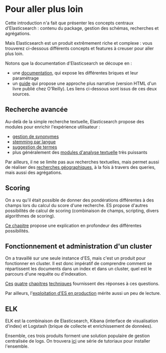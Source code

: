 # Pour aller plus loin

Cette introduction n'a fait que présenter les concepts centraux d'Elasticsearch : contenu du package, gestion des schémas, recherches et agrégations.

Mais Elasticsearch est un produit extrêmement riche et complexe : vous trouverez ci-dessous différents concepts et features à creuser pour aller plus loin.

Notons que la documentation d'Elasticsearch se découpe en :
- une [documentation](https://www.elastic.co/guide/en/elasticsearch/reference/current/index.html), qui expose les différentes briques et leur paramétrage
- un [guide](https://www.elastic.co/guide/en/elasticsearch/guide/master/index.html) qui propose une approche plus narrative (version HTML d'un livre publié chez O'Reilly).
Les liens ci-dessous sont issus de ces deux sources.

## Recherche avancée

Au-delà de la simple recherche textuelle, Elasticsearch propose des modules pour enrichir l'expérience utilisateur :
- [gestion de synonymes](https://www.elastic.co/guide/en/elasticsearch/guide/master/synonyms.html)
- [stemming par langue](https://www.elastic.co/guide/en/elasticsearch/guide/master/stemming.html)
- [suggestion de termes](https://www.elastic.co/guide/en/elasticsearch/reference/current/search-suggesters.html)
- plus généralement des [modules d'analyse textuelle](https://www.elastic.co/guide/en/elasticsearch/reference/current/analysis.html) très puissants

Par ailleurs, il ne se limite pas aux recherches textuelles, mais permet aussi de réaliser des [recherches géographiques](https://www.elastic.co/guide/en/elasticsearch/guide/master/geoloc.html), à la fois à travers des queries, mais aussi des agrégations.

## Scoring

On a vu qu'il était possible de donner des pondérations différentes à des champs lors du calcul du score d'une recherche. ES propose d'autres possibilités de calcul de scoring (combinaison de champs, scripting, divers algorithmes de scoring).

[Ce chapitre](https://www.elastic.co/guide/en/elasticsearch/guide/master/controlling-relevance.html) propose une explication en profondeur des différentes possibilités.

## Fonctionnement et administration d'un cluster

On a travaillé sur une seule instance d'ES, mais c'est un produit pour fonctionner en cluster.
Il est donc impératif de comprendre comment se répartissent les documents dans un index et dans un  cluster, quel est le parcours d'une requête ou d'indexation.

[Ces](https://www.elastic.co/guide/en/elasticsearch/guide/master/distributed-cluster.html) [quatre](https://www.elastic.co/guide/en/elasticsearch/guide/master/distributed-docs.html) [chapitres](https://www.elastic.co/guide/en/elasticsearch/guide/master/distributed-search.html) [techniques](https://www.elastic.co/guide/en/elasticsearch/guide/master/inside-a-shard.html) fournissent des réponses à ces questions.

Par ailleurs, l'[exploitation d'ES en production](https://www.elastic.co/guide/en/elasticsearch/guide/master/administration.html) mérite aussi un peu de lecture.

## ELK

ELK est la combinaison de Elasticsearch, Kibana (interface de visualisation d'index) et Logstash (brique de collecte et enrichissement de données).

Ensemble, ces trois produits forment une solution populaire de gestion centralisée de logs.
On trouvera [ici](https://www.digitalocean.com/community/tutorials/how-to-install-elasticsearch-logstash-and-kibana-4-on-ubuntu-14-04) une série de tutoriaux pour installer l'ensemble.



